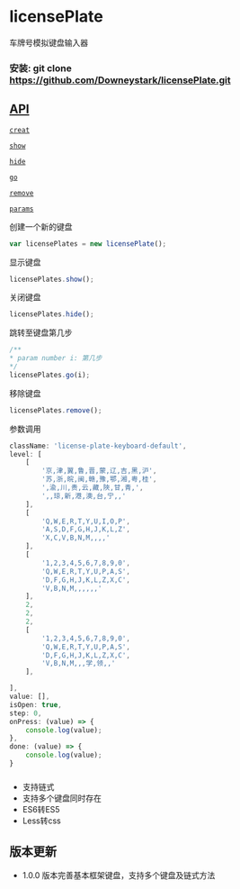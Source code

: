 # licensePlate
车牌号模拟键盘输入器

### 安装: git clone https://github.com/Downeystark/licensePlate.git

## [API](#API)

[`creat`](#creat)

[`show`](#show)

[`hide`](#hide)

[`go`](#go)

[`remove`](#remove)

[`params`](#params)

<a name="creat" />
创建一个新的键盘

```js
var licensePlates = new licensePlate();
```
<a name="show" />
显示键盘

```js
licensePlates.show();
```
<a name="hide" />
关闭键盘

```js
licensePlates.hide();
```
<a name="go" />
跳转至键盘第几步

```js
/**
* param number i: 第几步
*/
licensePlates.go(i);
```
<a name="remove" />
移除键盘

```js
licensePlates.remove();
```

<a name="params" />
参数调用

```js
className: 'license-plate-keyboard-default',
level: [
    [
        '京,津,翼,鲁,晋,蒙,辽,吉,黑,沪',
        '苏,浙,皖,闽,赣,豫,鄂,湘,粤,桂',
        ',渝,川,贵,云,藏,陜,甘,青,',
        ',,琼,新,港,澳,台,宁,,'
    ],
    [
        'Q,W,E,R,T,Y,U,I,O,P',
        'A,S,D,F,G,H,J,K,L,Z',
        'X,C,V,B,N,M,,,,'
    ],
    [
        '1,2,3,4,5,6,7,8,9,0',
        'Q,W,E,R,T,Y,U,P,A,S',
        'D,F,G,H,J,K,L,Z,X,C',
        'V,B,N,M,,,,,,'
    ],
    2,
    2,
    2,
    [
        '1,2,3,4,5,6,7,8,9,0',
        'Q,W,E,R,T,Y,U,P,A,S',
        'D,F,G,H,J,K,L,Z,X,C',
        'V,B,N,M,,,学,领,,'
    ],

],
value: [],
isOpen: true,
step: 0,
onPress: (value) => {
    console.log(value);
},
done: (value) => {
    console.log(value);
}
```


### 

- 支持链式 
- 支持多个键盘同时存在
- ES6转ES5
- Less转css

## 版本更新
- 1.0.0 版本完善基本框架键盘，支持多个键盘及链式方法
